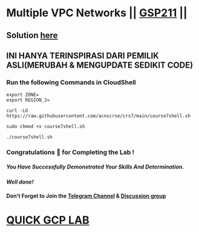 # Multiple VPC Networks || [GSP211](https://www.cloudskillsboost.google/focuses/22772?parent=catalog) ||

## Solution [here](https://youtu.be/iEayif0tUZQ)
## INI HANYA TERINSPIRASI DARI PEMILIK ASLI(MERUBAH & MENGUPDATE SEDIKIT CODE)
### Run the following Commands in CloudShell
```
export ZONE=
export REGION_2=
```
```
curl -LO https://raw.githubusercontent.com/acnscrse/crs7/main/course7shell.sh

sudo chmod +x course7shell.sh

./course7shell.sh
```

### Congratulations 🎉 for Completing the Lab !

##### *You Have Successfully Demonstrated Your Skills And Determination.*

#### *Well done!*

#### Don't Forget to Join the [Telegram Channel](https://t.me/quickgcplab) & [Discussion group](https://t.me/quickgcplabchats)

# [QUICK GCP LAB](https://www.youtube.com/@quickgcplab)
